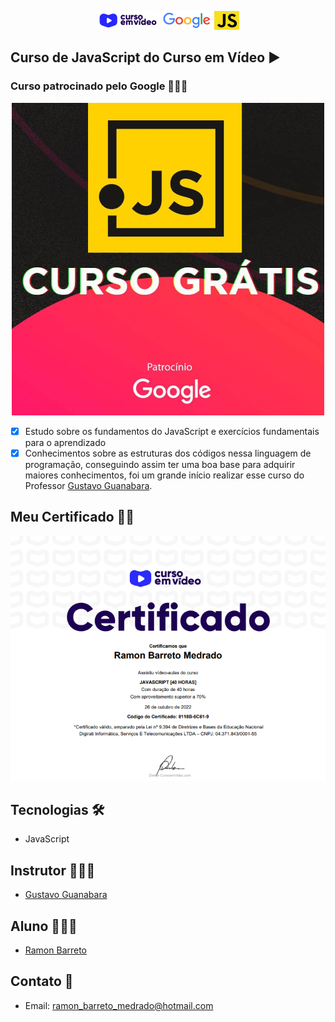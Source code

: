 <p align="center">
  <img alt="cursoemvideo" src=".github/cursoemvideo.png" />

  <img alt="google" src=".github/google.PNG" />

  <img alt="js" src=".github/javascript.png" />
</p>

## Curso de JavaScript do Curso em Vídeo ▶

### Curso patrocinado pelo Google 👨🏽‍💻

<p align="center">
  <img alt="google_patro" src=".github/curso.jpg">
</p>

- [x] Estudo sobre os fundamentos do JavaScript e exercícios fundamentais para o aprendizado
- [x] Conhecimentos sobre as estruturas dos códigos nessa linguagem de programação, conseguindo assim ter uma boa base para adquirir maiores conhecimentos, foi um grande início realizar esse curso do Professor <a target="_blank" href="https://www.linkedin.com/in/guanabara/">Gustavo Guanabara</a>.

## Meu Certificado 📃🎉

<p align="center">
  <img alt="certificado_ramon" src=".github/certificado.PNG">
</p>

## Tecnologias 🛠

- JavaScript

## Instrutor 👨🏽‍🏫
- <a target="_blank" href="https://www.linkedin.com/in/guanabara/">Gustavo Guanabara</a>

## Aluno 👨🏽‍🎓

- <a target="_blank" href="https://www.linkedin.com/in/ramon-barreto-076191180/">Ramon Barreto</a>

## Contato 📲

- Email: ramon_barreto_medrado@hotmail.com





